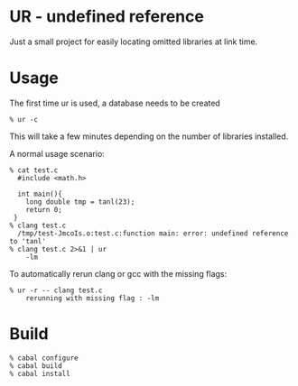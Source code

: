UR - undefined reference
========================
Just a small project for easily locating omitted libraries at link time.

Usage
=====

The first time ur is used, a database needs to be created

    % ur -c

This will take a few minutes depending on the number of libraries installed.


A normal usage scenario:

    % cat test.c
      #include <math.h>

      int main(){
        long double tmp = tanl(23);
        return 0;
     }
    % clang test.c
      /tmp/test-JmcoIs.o:test.c:function main: error: undefined reference to 'tanl'
    % clang test.c 2>&1 | ur
        -lm

To automatically rerun clang or gcc with the missing flags:

    % ur -r -- clang test.c
        rerunning with missing flag : -lm
Build
=====

    % cabal configure
    % cabal build
    % cabal install


